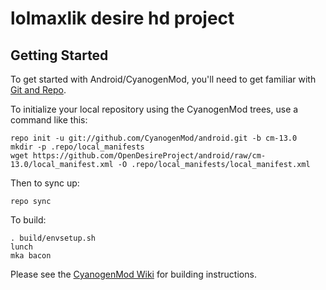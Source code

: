 lolmaxlik desire hd project
===================

Getting Started
---------------

To get started with Android/CyanogenMod, you'll need to get
familiar with [Git and Repo](http://source.android.com/source/using-repo.html).

To initialize your local repository using the CyanogenMod trees, use a command like this:

    repo init -u git://github.com/CyanogenMod/android.git -b cm-13.0
    mkdir -p .repo/local_manifests
    wget https://github.com/OpenDesireProject/android/raw/cm-13.0/local_manifest.xml -O .repo/local_manifests/local_manifest.xml

Then to sync up:

    repo sync

To build:

    . build/envsetup.sh
    lunch
    mka bacon

Please see the [CyanogenMod Wiki](http://wiki.cyanogenmod.org/) for building instructions.
